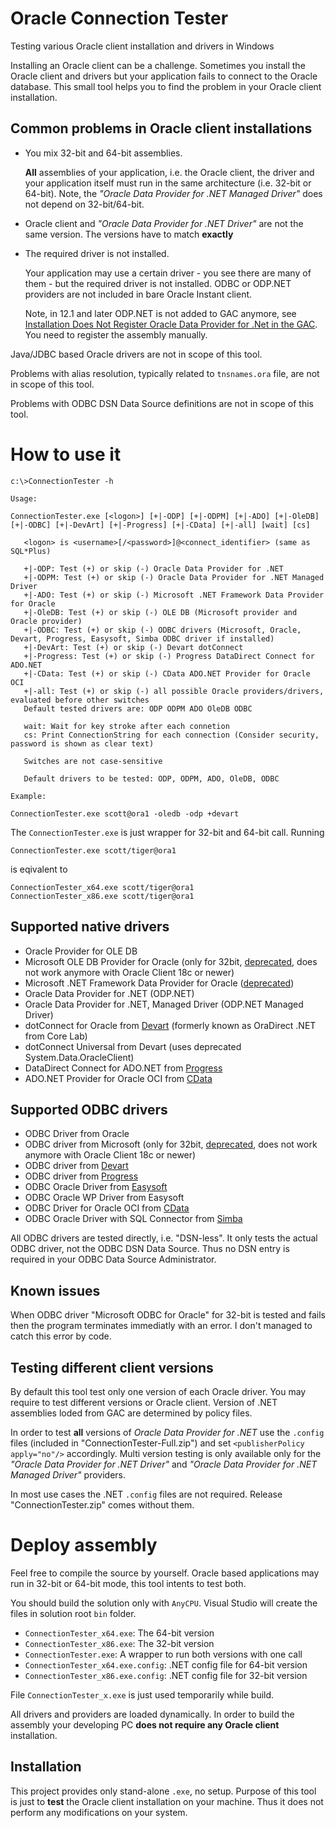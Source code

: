 # Oracle Connection Tester
Testing various Oracle client installation and drivers in Windows

Installing an Oracle client can be a challenge. Sometimes you install the Oracle client and drivers but your application fails to connect to the Oracle database. This small tool helps you to find the problem in your Oracle client installation. 

## Common problems in Oracle client installations

- You mix 32-bit and 64-bit assemblies. 
   
   **All** assemblies of your application, i.e. the Oracle client, the driver and your application itself must run in the same architecture (i.e. 32-bit or 64-bit). 
   Note, the *"Oracle Data Provider for .NET Managed Driver"* does not depend on 32-bit/64-bit.
- Oracle client and *"Oracle Data Provider for .NET Driver"* are not the same version. The versions have to match **exactly**
- The required driver is not installed. 

   Your application may use a certain driver - you see there are many of them - but the required driver is not installed. ODBC or ODP.NET providers are not included in bare Oracle Instant client. 

   Note, in 12.1 and later ODP.NET is not added to GAC anymore, see [Installation Does Not Register Oracle Data Provider for .Net in the GAC](https://support.oracle.com/knowledge/Oracle%20Database%20Products/2272241_1.html). You need to register the assembly manually.


Java/JDBC based Oracle drivers are not in scope of this tool. 

Problems with alias resolution, typically related to `tnsnames.ora` file, are not in scope of this tool. 

Problems with ODBC DSN Data Source definitions are not in scope of this tool. 


# How to use it

```
c:\>ConnectionTester -h

Usage:

ConnectionTester.exe [<logon>] [+|-ODP] [+|-ODPM] [+|-ADO] [+|-OleDB] [+|-ODBC] [+|-DevArt] [+|-Progress] [+|-CData] [+|-all] [wait] [cs]

   <logon> is <username>[/<password>]@<connect_identifier> (same as SQL*Plus)

   +|-ODP: Test (+) or skip (-) Oracle Data Provider for .NET
   +|-ODPM: Test (+) or skip (-) Oracle Data Provider for .NET Managed Driver
   +|-ADO: Test (+) or skip (-) Microsoft .NET Framework Data Provider for Oracle
   +|-OleDB: Test (+) or skip (-) OLE DB (Microsoft provider and Oracle provider)
   +|-ODBC: Test (+) or skip (-) ODBC drivers (Microsoft, Oracle, Devart, Progress, Easysoft, Simba ODBC driver if installed)
   +|-DevArt: Test (+) or skip (-) Devart dotConnect
   +|-Progress: Test (+) or skip (-) Progress DataDirect Connect for ADO.NET
   +|-CData: Test (+) or skip (-) CData ADO.NET Provider for Oracle OCI
   +|-all: Test (+) or skip (-) all possible Oracle providers/drivers, evaluated before other switches
   Default tested drivers are: ODP ODPM ADO OleDB ODBC

   wait: Wait for key stroke after each connetion
   cs: Print ConnectionString for each connection (Consider security, password is shown as clear text)

   Switches are not case-sensitive
   
   Default drivers to be tested: ODP, ODPM, ADO, OleDB, ODBC

Example:

ConnectionTester.exe scott@ora1 -oledb -odp +devart
```

The `ConnectionTester.exe` is just wrapper for 32-bit and 64-bit call. Running
```
ConnectionTester.exe scott/tiger@ora1
```
is eqivalent to 
```
ConnectionTester_x64.exe scott/tiger@ora1
ConnectionTester_x86.exe scott/tiger@ora1
```

## Supported native drivers

- Oracle Provider for OLE DB
- Microsoft OLE DB Provider for Oracle (only for 32bit, [deprecated](https://msdn.microsoft.com/en-us/library/ms675851%28v=vs.85%29.aspx), does not work anymore with Oracle Client 18c or newer)
- Microsoft .NET Framework Data Provider for Oracle ([deprecated](https://docs.microsoft.com/de-de/archive/blogs/adonet/system-data-oracleclient-update))
- Oracle Data Provider for .NET (ODP.NET)
- Oracle Data Provider for .NET, Managed Driver (ODP.NET Managed Driver)
- dotConnect for Oracle from [Devart](https://www.devart.com/dotconnect/oracle/) (formerly known as OraDirect .NET from Core Lab)
- dotConnect Universal from Devart (uses deprecated System.Data.OracleClient)
- DataDirect Connect for ADO.NET from [Progress](https://www.progress.com/connectors/oracle-database)
- ADO.NET Provider for Oracle OCI from [CData](https://www.cdata.com/drivers/oracledb/)


## Supported ODBC drivers

- ODBC Driver from Oracle
- ODBC driver from Microsoft (only for 32bit, [deprecated](https://msdn.microsoft.com/en-us/library/ms713590%28v=vs.85%29.aspx), does not work anymore with Oracle Client 18c or newer)
- ODBC driver from [Devart](https://www.devart.com/odbc/oracle/)
- ODBC driver from [Progress](https://www.progress.com/odbc/oracle-database)
- ODBC Oracle Driver from [Easysoft](https://www.easysoft.com/products/data_access/odbc_oracle_driver/index.html)
- ODBC Oracle WP Driver from Easysoft
- ODBC Driver for Oracle OCI from [CData](https://www.cdata.com/drivers/oracledb/odbc/)
- ODBC Oracle Driver with SQL Connector from [Simba](https://www.simba.com/drivers/oracle-odbc-jdbc/)

All ODBC drivers are tested directly, i.e. "DSN-less". It only tests the actual ODBC driver, not the ODBC DSN Data Source. Thus no DSN entry is required in your ODBC Data Source Administrator.

## Known issues

When ODBC driver "Microsoft ODBC for Oracle" for 32-bit is tested and fails then the program terminates immediatly with an error. I don't managed to catch this error by code.

## Testing different client versions

By default this tool test only one version of each Oracle driver. You may require to test different versions or Oracle client. Version of .NET assemblies loded from GAC are determined by policy files. 

In order to test **all** versions of *Oracle Data Provider for .NET* use the `.config` files (included in "ConnectionTester-Full.zip") and set `<publisherPolicy apply="no"/>` accordingly. Multi version testing is only available only for the *"Oracle Data Provider for .NET Driver"* and *"Oracle Data Provider for .NET Managed Driver"* providers.

In most use cases the .NET `.config` files are not required. Release "ConnectionTester.zip" comes without them.



# Deploy assembly

Feel free to compile the source by yourself. Oracle based applications may run in 32-bit or 64-bit mode, this tool intents to test both.

You should build the solution only with `AnyCPU`. Visual Studio will create the files in solution root `bin` folder. 

- `ConnectionTester_x64.exe`: The 64-bit version
- `ConnectionTester_x86.exe`: The 32-bit version
- `ConnectionTester.exe`: A wrapper to run both versions with one call
- `ConnectionTester_x64.exe.config`: .NET config file for 64-bit version
- `ConnectionTester_x86.exe.config`: .NET config file for 32-bit version


File `ConnectionTester_x.exe` is just used temporarily while build.

All drivers and providers are loaded dynamically. In order to build the assembly your developing PC **does not require any Oracle client** installation. 

## Installation

This project provides only stand-alone `.exe`, no setup.
Purpose of this tool is just to **test** the Oracle client installation on your machine. Thus it does not perform any modifications on your system.









